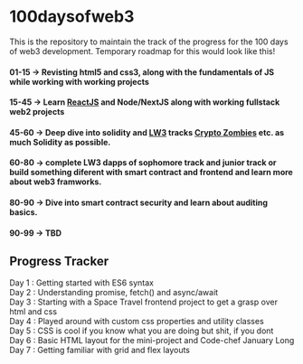 # 100daysofweb3

This is the repository to maintain the track of the progress for the 100 days of web3 development. Temporary roadmap for this would look like this!

#### 01-15 -> Revisting html5 and css3, along with the fundamentals of JS while working with working projects

#### 15-45 -> Learn [ReactJS](https://scrimba.com/learn/learnreact/) and Node/NextJS along with working fullstack web2 projects

#### 45-60 -> Deep dive into solidity and [LW3](https://learnweb3.io/dashboard) tracks [Crypto Zombies](https://cryptozombies.io/) etc. as much Solidity as possible.

#### 60-80 -> complete LW3 dapps of sophomore track and junior track or build something diferent with smart contract and frontend and learn more about web3 framworks.

#### 80-90 -> Dive into smart contract security and learn about auditing basics.

#### 90-99 -> TBD

## Progress Tracker

Day 1 : Getting started with ES6 syntax\
Day 2 : Understanding promise, fetch() and async/await\
Day 3 : Starting with a Space Travel frontend project to get a grasp over html and css\
Day 4 : Played around with custom css properties and utility classes\
Day 5 : CSS is cool if you know what you are doing but shit, if you dont\
Day 6 : Basic HTML layout for the mini-project and Code-chef January Long\
Day 7 : Getting familiar with grid and flex layouts

